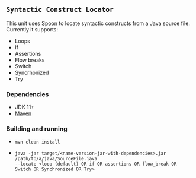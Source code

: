 ## `Syntactic Construct Locator`

This unit uses [Spoon](https://spoon.gforge.inria.fr/) to locate syntactic constructs from a Java source file.
Currently it supports:

- Loops
- If
- Assertions
- Flow breaks
- Switch
- Syncrhonized
- Try

### Dependencies
- JDK 11+
- [Maven](https://maven.apache.org/)

### Building and running

- `mvn clean install`
- ```
  java -jar target/<name-version-jar-with-dependencies>.jar /path/to/a/java/SourceFile.java
  --locate <loop (default) OR if OR assertions OR flow_break OR Switch OR Synchronized OR Try>
  ```